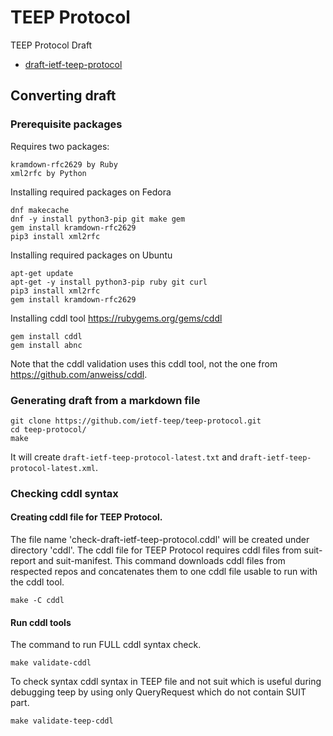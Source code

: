 # TEEP Protocol
TEEP Protocol Draft

* [draft-ietf-teep-protocol](./draft-ietf-teep-protocol.md)

## Converting draft

### Prerequisite packages

Requires two packages:
```
kramdown-rfc2629 by Ruby
xml2rfc by Python
```

Installing required packages on Fedora
```
dnf makecache
dnf -y install python3-pip git make gem
gem install kramdown-rfc2629
pip3 install xml2rfc
```

Installing required packages on Ubuntu
```
apt-get update
apt-get -y install python3-pip ruby git curl
pip3 install xml2rfc
gem install kramdown-rfc2629
```

Installing cddl tool https://rubygems.org/gems/cddl
```
gem install cddl
gem install abnc
```

Note that the cddl validation uses this cddl tool, not the one from https://github.com/anweiss/cddl.

### Generating draft from a markdown file

```
git clone https://github.com/ietf-teep/teep-protocol.git
cd teep-protocol/
make
```

It will create `draft-ietf-teep-protocol-latest.txt` and
`draft-ietf-teep-protocol-latest.xml`.

### Checking cddl syntax

#### Creating cddl file for TEEP Protocol.

The file name 'check-draft-ietf-teep-protocol.cddl' will be created under directory 'cddl'.
The cddl file for TEEP Protocol requires cddl files from suit-report and suit-manifest.
This command downloads cddl files from respected repos and concatenates them to one cddl file usable to run with the cddl tool.
```
make -C cddl
```

#### Run cddl tools

The command to run FULL cddl syntax check.
````
make validate-cddl
````

To check syntax cddl syntax in TEEP file and not suit which is useful during debugging teep by using only QueryRequest which do not contain SUIT part.
```
make validate-teep-cddl
```
